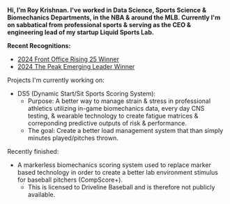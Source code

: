 **Hi, I’m Roy Krishnan. I've worked in Data Science, Sports Science & Biomechanics Departments, in the NBA & around the MLB. 
Currently I'm on sabbatical from professional sports & serving as the CEO & engineering lead of my startup Liquid Sports Lab.** 

**Recent Recognitions:** 
- [2024 Front Office Rising 25 Winner](https://frontofficesports.com/rising-25-2024-winners/) 
- [2024 The Peak Emerging Leader Winner](https://readthepeak.com/lists/emerging-leaders-2024/c/sports) 

Projects I'm currently working on: 
- DS5 (Dynamic Start/Sit Sports Scoring System):
  - Purpose: A better way to manage strain & stress in professional athletics utilizing in-game biomechanics data, every day CNS testing, & wearable technology to create fatigue matrices & correponding predictive outputs of risk & performance.
  - The goal: Create a better load management system that than simply minutes played/pitches thrown.

Recently finished:
- A markerless biomechanics scoring system used to replace marker based technology in order to create a better lab environment stimulus for baseball pitchers (CompScore+).
  - This is licensed to Driveline Baseball and is therefore not publicly available. 

